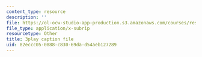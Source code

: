 ```yaml
---
content_type: resource
description: ''
file: https://ol-ocw-studio-app-production.s3.amazonaws.com/courses/res-15-003-shaping-the-future-of-work-15-662x-spring-2016/82eccc050888c83069dad54aeb127289_Q67wzxKElp8.srt
file_type: application/x-subrip
resourcetype: Other
title: 3play caption file
uid: 82eccc05-0888-c830-69da-d54aeb127289
---
```

